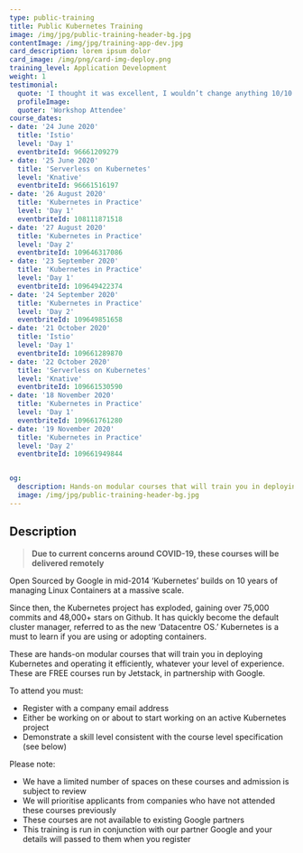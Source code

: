 ```yaml
---
type: public-training
title: Public Kubernetes Training
image: /img/jpg/public-training-header-bg.jpg
contentImage: /img/jpg/training-app-dev.jpg
card_description: lorem ipsum dolor
card_image: /img/png/card-img-deploy.png
training_level: Application Development
weight: 1
testimonial:
  quote: 'I thought it was excellent, I wouldn’t change anything 10/10'
  profileImage:
  quoter: 'Workshop Attendee'
course_dates:
- date: '24 June 2020'
  title: 'Istio'
  level: 'Day 1'
  eventbriteId: 96661209279
- date: '25 June 2020'
  title: 'Serverless on Kubernetes'
  level: 'Knative'
  eventbriteId: 96661516197
- date: '26 August 2020'
  title: 'Kubernetes in Practice'
  level: 'Day 1'
  eventbriteId: 108111871518
- date: '27 August 2020'
  title: 'Kubernetes in Practice'
  level: 'Day 2'
  eventbriteId: 109646317086
- date: '23 September 2020'
  title: 'Kubernetes in Practice'
  level: 'Day 1'
  eventbriteId: 109649422374
- date: '24 September 2020'
  title: 'Kubernetes in Practice'
  level: 'Day 2'
  eventbriteId: 109649851658
- date: '21 October 2020'
  title: 'Istio'
  level: 'Day 1'
  eventbriteId: 109661289870
- date: '22 October 2020'
  title: 'Serverless on Kubernetes'
  level: 'Knative'
  eventbriteId: 109661530590
- date: '18 November 2020'
  title: 'Kubernetes in Practice'
  level: 'Day 1'
  eventbriteId: 109661761280
- date: '19 November 2020'
  title: 'Kubernetes in Practice'
  level: 'Day 2'
  eventbriteId: 109661949844


og:
  description: Hands-on modular courses that will train you in deploying Kubernetes and operating it efficiently
  image: /img/jpg/public-training-header-bg.jpg
---
```


## Description

> **Due to current concerns around COVID-19, these courses will be delivered
> remotely**

Open Sourced by Google in mid-2014 ‘Kubernetes’ builds on 10 years of managing Linux Containers at a massive scale.

Since then, the Kubernetes project has exploded, gaining over 75,000 commits and 48,000+ stars on Github. It has quickly become the default cluster manager, referred to as the 
new ‘Datacentre OS.’ Kubernetes is a must to learn if you are using or adopting containers.

These are hands-on modular courses that will train you in deploying Kubernetes and operating it efficiently, whatever your level of experience. These are FREE courses run by 
Jetstack, in partnership with Google.

To attend you must:

* Register with a company email address
* Either be working on or about to start working on an active Kubernetes project
* Demonstrate a skill level consistent with the course level specification (see
  below)

Please note:

* We have a limited number of spaces on these courses and admission is subject to review
* We will prioritise applicants from companies who have not attended these courses previously
* These courses are not available to existing Google partners
* This training is run in conjunction with our partner Google and your details
  will passed to them when you register
